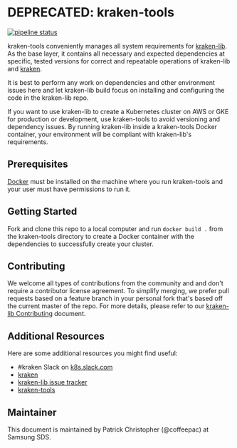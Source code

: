 # DEPRECATED: kraken-tools

[![pipeline
status](https://git.cnct.io/common-tools/samsung-cnct_kraken-tools/badges/master/pipeline.svg)](https://git.cnct.io/common-tools/samsung-cnct_kraken-tools/commits/master)

kraken-tools conveniently manages all system requirements for
[kraken-lib](https://github.com/samsung-cnct/kraken-lib). As the base
layer, it contains all necessary and expected dependencies at specific,
tested versions for correct and repeatable operations of kraken-lib and
[kraken](https://github.com/samsung-cnct/kraken).

It is best to perform any work on dependencies and other environment
issues here and let kraken-lib build focus on installing and configuring
the code in the kraken-lib repo.

If you want to use kraken-lib to create a Kubernetes cluster on AWS or
GKE for production or development, use kraken-tools to avoid versioning
and dependency issues. By running kraken-lib inside a kraken-tools
Docker container, your environment will be compliant with kraken-lib's
requirements.

## Prerequisites

[Docker](https://www.docker.com/) must be installed on the machine where
you run kraken-tools and your user must have permissions to run it.

## Getting Started

Fork and clone this repo to a local computer and run `docker build .`
from the kraken-tools directory to create a Docker container with the
dependencies to successfully create your cluster.

## Contributing

We welcome all types of contributions from the community and and don't
require a contributor license agreement. To simplify merging, we prefer
pull requests based on a feature branch in your personal fork that's
based off the current master of the repo. For more details, please refer
to our [kraken-lib
Contributing](https://github.com/samsung-cnct/kraken-lib/blob/master/CONTRIBUTING.md)
document.

## Additional Resources

Here are some additional resources you might find useful:

  - \#kraken Slack on [k8s.slack.com](https://k8s.slack.com/)
  - [kraken](https://github.com/samsung-cnct/kraken)
  - [kraken-lib issue
    tracker](https://github.com/samsung-cnct/kraken-lib/issues)
  - [kraken-tools](https://github.com/samsung-cnct/kraken-tools)

## Maintainer

This document is maintained by Patrick Christopher (@coffeepac) at
Samsung SDS.
